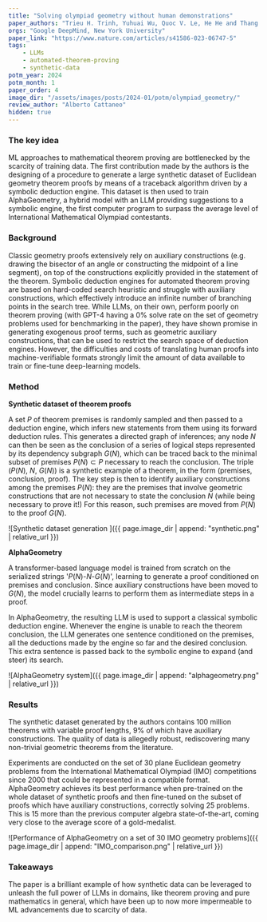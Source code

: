 ```yaml
---
title: "Solving olympiad geometry without human demonstrations"
paper_authors: "Trieu H. Trinh, Yuhuai Wu, Quoc V. Le, He He and Thang Luong"
orgs: "Google DeepMind, New York University"
paper_link: "https://www.nature.com/articles/s41586-023-06747-5"
tags:
    - LLMs
    - automated-theorem-proving
    - synthetic-data
potm_year: 2024
potm_month: 1
paper_order: 4
image_dir: "/assets/images/posts/2024-01/potm/olympiad_geometry/"
review_author: "Alberto Cattaneo"
hidden: true
--- 
```


### The key idea

ML approaches to mathematical theorem proving are bottlenecked by the scarcity of training data. The first contribution made by the authors is the designing of a procedure to generate a large synthetic dataset of Euclidean geometry theorem proofs by means of a traceback algorithm driven by a symbolic deduction engine. This dataset is then used to train AlphaGeometry, a hybrid model with an LLM providing suggestions to a symbolic engine, the first computer program to surpass the average level of International Mathematical Olympiad contestants.

### Background

Classic geometry proofs extensively rely on auxiliary constructions (e.g. drawing the bisector of an angle or constructing the midpoint of a line segment), on top of the constructions explicitly provided in the statement of the theorem. Symbolic deduction engines for automated theorem proving are based on hard-coded search heuristic and struggle with auxiliary constructions, which effectively introduce an infinite number of branching points in the search tree. While LLMs, on their own, perform poorly on theorem proving (with GPT-4 having a 0% solve rate on the set of geometry problems used for benchmarking in the paper), they have shown promise in generating exogenous proof terms, such as geometric auxiliary constructions, that can be used to restrict the search space of deduction engines. However, the difficulties and costs of translating human proofs into machine-verifiable formats strongly limit the amount of data available to train or fine-tune deep-learning models. 

### Method

**Synthetic dataset of theorem proofs**

A set $P$ of theorem premises is randomly sampled and then passed to a deduction engine, which infers new statements from them using its forward deduction rules. This generates a directed graph of inferences; any node $N$ can then be seen as the conclusion of a series of logical steps represented by its dependency subgraph $G(N)$, which can be traced back to the minimal subset of premises $P(N) \subset P$ necessary to reach the conclusion. The triple $(P(N)$, $N$, $G(N))$ is a synthetic example of a theorem, in the form (premises, conclusion, proof). The key step is then to identify auxiliary constructions among the premises $P(N)$: they are the premises that involve geometric constructions that are not necessary to state the conclusion $N$ (while being necessary to prove it!) For this reason, such premises are moved from $P(N)$ to the proof $G(N)$.

![Synthetic dataset generation ]({{ page.image_dir | append: "synthetic.png" | relative_url }})

**AlphaGeometry**

A transformer-based language model is trained from scratch on the serialized strings '$P(N)$-$N$-$G(N)$', learning to generate a proof conditioned on premises and conclusion. Since auxiliary constructions have been moved to $G(N)$, the model crucially learns to perform them as intermediate steps in a proof.

In AlphaGeometry, the resulting LLM is used to support a classical symbolic deduction engine. Whenever the engine is unable to reach the theorem conclusion, the LLM generates one sentence conditioned on the premises, all the deductions made by the engine so far and the desired conclusion. This extra sentence is passed back to the symbolic engine to expand (and steer) its search.

![AlphaGeometry system]({{ page.image_dir | append: "alphageometry.png" | relative_url }})

### Results

The synthetic dataset generated by the authors contains 100 million theorems with variable proof lengths, 9% of which have auxiliary constructions. The quality of data is allegedly robust, rediscovering many non-trivial geometric theorems from the literature.

Experiments are conducted on the set of 30 plane Euclidean geometry problems from the International Mathematical Olympiad (IMO) competitions since 2000 that could be represented in a compatible format. AlphaGeometry achieves its best performance when pre-trained on the whole dataset of synthetic proofs and then fine-tuned on the subset of proofs which have auxiliary constructions, correctly solving 25 problems. This is 15 more than the previous computer algebra state-of-the-art, coming very close to the average score of a gold-medalist.

![Performance of AlphaGeometry on a set of 30 IMO geometry problems]({{ page.image_dir | append: "IMO_comparison.png" | relative_url }})


### Takeaways

The paper is a brilliant example of how synthetic data can be leveraged to unleash the full power of LLMs in domains, like theorem proving and pure mathematics in general, which have been up to now more impermeable to ML advancements due to scarcity of data.